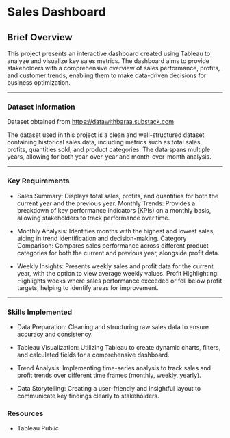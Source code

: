 # Sales Dashboard

## Brief Overview
This project presents an interactive dashboard created using Tableau to analyze and visualize key sales metrics. The dashboard aims to provide stakeholders with a comprehensive overview of sales performance, profits, and customer trends, enabling them to make data-driven decisions for business optimization.

---

### Dataset Information
Dataset obtained from  https://datawithbaraa.substack.com

The dataset used in this project is a clean and well-structured dataset containing historical sales data, including metrics such as total sales, profits, quantities sold, and product categories. The data spans multiple years, allowing for both year-over-year and month-over-month analysis.

---

### Key Requirements
- Sales Summary: Displays total sales, profits, and quantities for both the current year and the previous year.
Monthly Trends: Provides a breakdown of key performance indicators (KPIs) on a monthly basis, allowing stakeholders to track performance over time.


- Monthly Analysis: Identifies months with the highest and lowest sales, aiding in trend identification and decision-making.
Category Comparison: Compares sales performance across different product categories for both the current and previous year, alongside profit data.


- Weekly Insights: Presents weekly sales and profit data for the current year, with the option to view average weekly values.
Profit Highlighting: Highlights weeks where sales performance exceeded or fell below profit targets, helping to identify areas for improvement.

---

### Skills Implemented 
- Data Preparation: Cleaning and structuring raw sales data to ensure accuracy and consistency.

  
- Tableau Visualization: Utilizing Tableau to create dynamic charts, filters, and calculated fields for a comprehensive dashboard.

  
- Trend Analysis: Implementing time-series analysis to track sales and profit trends over different time frames (monthly, weekly, yearly).

  
- Data Storytelling: Creating a user-friendly and insightful layout to communicate key findings clearly to stakeholders.

### Resources
- Tableau Public


